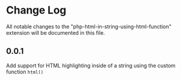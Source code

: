 # Change Log

All notable changes to the "php-html-in-string-using-html-function" extension will be documented in this file.


## 0.0.1

Add support for HTML highlighting inside of a string using the custom function `html()`
